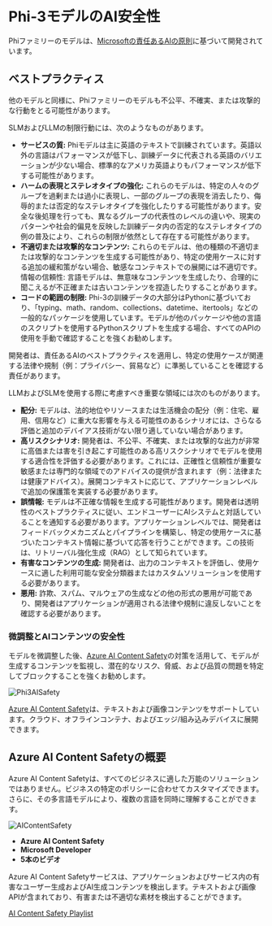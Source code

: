 # Phi-3モデルのAI安全性

Phiファミリーのモデルは、[Microsoftの責任あるAIの原則](https://www.microsoft.com/ai/responsible-ai)に基づいて開発されています。

## ベストプラクティス

他のモデルと同様に、Phiファミリーのモデルも不公平、不確実、または攻撃的な行動をとる可能性があります。

SLMおよびLLMの制限行動には、次のようなものがあります。

- **サービスの質:** Phiモデルは主に英語のテキストで訓練されています。英語以外の言語はパフォーマンスが低下し、訓練データに代表される英語のバリエーションが少ない場合、標準的なアメリカ英語よりもパフォーマンスが低下する可能性があります。
- **ハームの表現とステレオタイプの強化:** これらのモデルは、特定の人々のグループを過剰または過小に表現し、一部のグループの表現を消去したり、侮辱的または否定的なステレオタイプを強化したりする可能性があります。安全な後処理を行っても、異なるグループの代表性のレベルの違いや、現実のパターンや社会的偏見を反映した訓練データ内の否定的なステレオタイプの例の普及により、これらの制限が依然として存在する可能性があります。
- **不適切または攻撃的なコンテンツ:** これらのモデルは、他の種類の不適切または攻撃的なコンテンツを生成する可能性があり、特定の使用ケースに対する追加の緩和策がない場合、敏感なコンテキストでの展開には不適切です。
情報の信頼性: 言語モデルは、無意味なコンテンツを生成したり、合理的に聞こえるが不正確または古いコンテンツを捏造したりすることがあります。
- **コードの範囲の制限:** Phi-3の訓練データの大部分はPythonに基づいており、「typing、math、random、collections、datetime、itertools」などの一般的なパッケージを使用しています。モデルが他のパッケージや他の言語のスクリプトを使用するPythonスクリプトを生成する場合、すべてのAPIの使用を手動で確認することを強くお勧めします。

開発者は、責任あるAIのベストプラクティスを適用し、特定の使用ケースが関連する法律や規制（例：プライバシー、貿易など）に準拠していることを確認する責任があります。

LLMおよびSLMを使用する際に考慮すべき重要な領域には次のものがあります。

- **配分:** モデルは、法的地位やリソースまたは生活機会の配分（例：住宅、雇用、信用など）に重大な影響を与える可能性のあるシナリオには、さらなる評価と追加のデバイアス技術がない限り適していない場合があります。
- **高リスクシナリオ:** 開発者は、不公平、不確実、または攻撃的な出力が非常に高価または害を引き起こす可能性のある高リスクシナリオでモデルを使用する適合性を評価する必要があります。これには、正確性と信頼性が重要な敏感または専門的な領域でのアドバイスの提供が含まれます（例：法律または健康アドバイス）。展開コンテキストに応じて、アプリケーションレベルで追加の保護策を実装する必要があります。
- **誤情報:** モデルは不正確な情報を生成する可能性があります。開発者は透明性のベストプラクティスに従い、エンドユーザーにAIシステムと対話していることを通知する必要があります。アプリケーションレベルでは、開発者はフィードバックメカニズムとパイプラインを構築し、特定の使用ケースに基づいたコンテキスト情報に基づいて応答を行うことができます。この技術は、リトリーバル強化生成（RAG）として知られています。
- **有害なコンテンツの生成:** 開発者は、出力のコンテキストを評価し、使用ケースに適した利用可能な安全分類器またはカスタムソリューションを使用する必要があります。
- **悪用:** 詐欺、スパム、マルウェアの生成などの他の形式の悪用が可能であり、開発者はアプリケーションが適用される法律や規制に違反しないことを確認する必要があります。

### 微調整とAIコンテンツの安全性

モデルを微調整した後、[Azure AI Content Safety](https://learn.microsoft.com/azure/ai-services/content-safety/overview)の対策を活用して、モデルが生成するコンテンツを監視し、潜在的なリスク、脅威、および品質の問題を特定してブロックすることを強くお勧めします。

![Phi3AISafety](../../../../imgs/01/phi3aisafety.png)

[Azure AI Content Safety](https://learn.microsoft.com/azure/ai-services/content-safety/overview)は、テキストおよび画像コンテンツをサポートしています。クラウド、オフラインコンテナ、およびエッジ/組み込みデバイスに展開できます。

## Azure AI Content Safetyの概要

Azure AI Content Safetyは、すべてのビジネスに適した万能のソリューションではありません。ビジネスの特定のポリシーに合わせてカスタマイズできます。さらに、その多言語モデルにより、複数の言語を同時に理解することができます。

![AIContentSafety](../../../../imgs/01/AIcontentsafety.png)

- **Azure AI Content Safety**
- **Microsoft Developer**
- **5本のビデオ**

Azure AI Content Safetyサービスは、アプリケーションおよびサービス内の有害なユーザー生成およびAI生成コンテンツを検出します。テキストおよび画像APIが含まれており、有害または不適切な素材を検出することができます。

[AI Content Safety Playlist](https://www.youtube.com/playlist?list=PLlrxD0HtieHjaQ9bJjyp1T7FeCbmVcPkQ)
